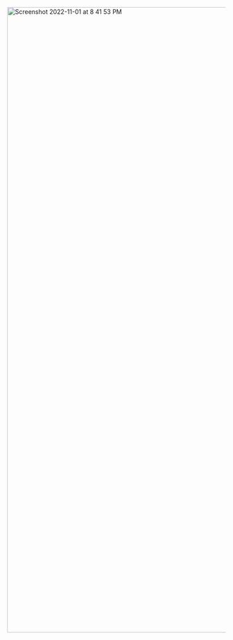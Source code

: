 


<img width="1440" alt="Screenshot 2022-11-01 at 8 41 53 PM" src="https://user-images.githubusercontent.com/103413125/201167463-637933a0-3b1d-4e0e-bf0f-e7c266c65cee.png">
